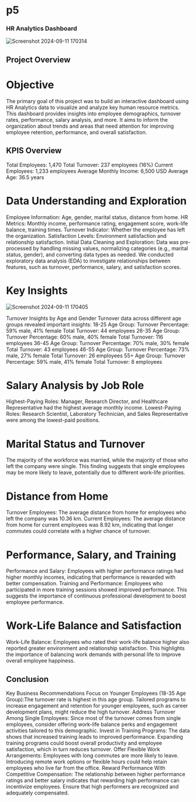 #   p5
### HR Analytics Dashboard

![Screenshot 2024-09-11 170314](https://github.com/user-attachments/assets/0acc3f6b-3e44-4088-9707-acaca2224bc1)


##  Project Overview
#   Objective
The primary goal of this project was to build an interactive dashboard using HR Analytics data to visualize and analyze key human resource metrics. This dashboard provides insights into employee demographics, turnover rates, performance, salary analysis, and more. It aims to inform the organization about trends and areas that need attention for improving employee retention, performance, and overall satisfaction.
## KPIS Overview
Total Employees: 1,470
Total Turnover: 237 employees (16%)
Current Employees: 1,233 employees
Average Monthly Income: 6,500 USD
Average Age: 36.5 years

#  Data Understanding and Exploration
Employee Information: Age, gender, marital status, distance from home.
HR Metrics: Monthly income, performance rating, engagement score, work-life balance, training times.
Turnover Indicator: Whether the employee has left the organization.
Satisfaction Levels: Environment satisfaction and relationship satisfaction.
Initial Data Cleaning and Exploration:
Data was pre-processed by handling missing values, normalizing categories (e.g., marital status, gender), and converting data types as needed.
We conducted exploratory data analysis (EDA) to investigate relationships between features, such as turnover, performance, salary, and satisfaction scores.
#  Key Insights

![Screenshot 2024-09-11 170405](https://github.com/user-attachments/assets/66eb3510-21f8-4c9a-9221-8272e027c503)


Turnover Insights by Age and Gender
Turnover data across different age groups revealed important insights:
18-25 Age Group:
Turnover Percentage: 59% male, 41% female
Total Turnover: 44 employees
26-35 Age Group:
Turnover Percentage: 60% male, 40% female
Total Turnover: 116 employees
36-45 Age Group:
Turnover Percentage: 70% male, 30% female
Total Turnover: 43 employees
46-55 Age Group:
Turnover Percentage: 73% male, 27% female
Total Turnover: 26 employees
55+ Age Group:
Turnover Percentage: 59% male, 41% female
Total Turnover: 8 employees
#  Salary Analysis by Job Role
Highest-Paying Roles:
Manager, Research Director, and Healthcare Representative had the highest average monthly income.
Lowest-Paying Roles:
Research Scientist, Laboratory Technician, and Sales Representative were among the lowest-paid positions.
#  Marital Status and Turnover
The majority of the workforce was married, while the majority of those who left the company were single. This finding suggests that single employees may be more likely to leave, potentially due to different work-life priorities.
#  Distance from Home
Turnover Employees: The average distance from home for employees who left the company was 10.36 km.
Current Employees: The average distance from home for current employees was 8.92 km, indicating that longer commutes could correlate with a higher chance of turnover.
#  Performance, Salary, and Training
Performance and Salary: Employees with higher performance ratings had higher monthly incomes, indicating that performance is rewarded with better compensation.
Training and Performance: Employees who participated in more training sessions showed improved performance. This suggests the importance of continuous professional development to boost employee performance.
#  Work-Life Balance and Satisfaction
Work-Life Balance: Employees who rated their work-life balance higher also reported greater environment and relationship satisfaction. This highlights the importance of balancing work demands with personal life to improve overall employee happiness.

##  Conclusion
Key Business Recommendations
Focus on Younger Employees (18-35 Age Group):The turnover rate is highest in this age group. 
Tailored programs to increase engagement and retention for younger employees, such as career development plans, might reduce the high turnover.
Address Turnover Among Single Employees: Since most of the turnover comes from single employees, consider offering work-life balance perks and engagement activities tailored to this demographic.
Invest in Training Programs: The data shows that increased training leads to improved performance. Expanding training programs could boost overall productivity and employee satisfaction, which in turn reduces turnover.
Offer Flexible Work Arrangements: Employees with long commutes are more likely to leave. Introducing remote work options or flexible hours could help retain employees who live far from the office.
Reward Performance With Competitive Compensation: The relationship between higher performance ratings and better salary indicates that rewarding high performance can incentivize employees. Ensure that high performers are recognized and adequately compensated.
